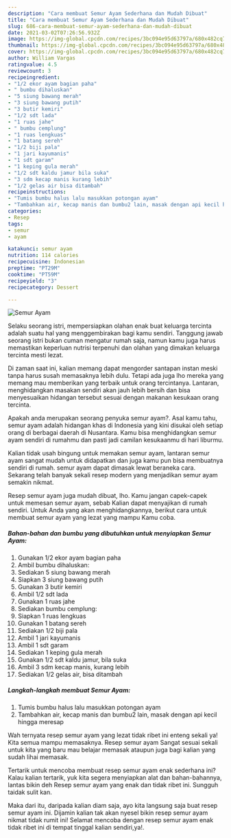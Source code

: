 ```yaml
---
description: "Cara membuat Semur Ayam Sederhana dan Mudah Dibuat"
title: "Cara membuat Semur Ayam Sederhana dan Mudah Dibuat"
slug: 686-cara-membuat-semur-ayam-sederhana-dan-mudah-dibuat
date: 2021-03-02T07:26:56.932Z
image: https://img-global.cpcdn.com/recipes/3bc094e95d63797a/680x482cq70/semur-ayam-foto-resep-utama.jpg
thumbnail: https://img-global.cpcdn.com/recipes/3bc094e95d63797a/680x482cq70/semur-ayam-foto-resep-utama.jpg
cover: https://img-global.cpcdn.com/recipes/3bc094e95d63797a/680x482cq70/semur-ayam-foto-resep-utama.jpg
author: William Vargas
ratingvalue: 4.5
reviewcount: 3
recipeingredient:
- "1/2 ekor ayam bagian paha"
- " bumbu dihaluskan"
- "5 siung bawang merah"
- "3 siung bawang putih"
- "3 butir kemiri"
- "1/2 sdt lada"
- "1 ruas jahe"
- " bumbu cemplung"
- "1 ruas lengkuas"
- "1 batang sereh"
- "1/2 biji pala"
- "1 jari kayumanis"
- "1 sdt garam"
- "1 keping gula merah"
- "1/2 sdt kaldu jamur bila suka"
- "3 sdm kecap manis kurang lebih"
- "1/2 gelas air bisa ditambah"
recipeinstructions:
- "Tumis bumbu halus lalu masukkan potongan ayam"
- "Tambahkan air, kecap manis dan bumbu2 lain, masak dengan api kecil hingga meresap"
categories:
- Resep
tags:
- semur
- ayam

katakunci: semur ayam 
nutrition: 114 calories
recipecuisine: Indonesian
preptime: "PT29M"
cooktime: "PT59M"
recipeyield: "3"
recipecategory: Dessert

---
```



![Semur Ayam](https://img-global.cpcdn.com/recipes/3bc094e95d63797a/680x482cq70/semur-ayam-foto-resep-utama.jpg)

Selaku seorang istri, mempersiapkan olahan enak buat keluarga tercinta adalah suatu hal yang menggembirakan bagi kamu sendiri. Tanggung jawab seorang istri bukan cuman mengatur rumah saja, namun kamu juga harus memastikan keperluan nutrisi terpenuhi dan olahan yang dimakan keluarga tercinta mesti lezat.

Di zaman  saat ini, kalian memang dapat mengorder santapan instan meski tanpa harus susah memasaknya lebih dulu. Tetapi ada juga lho mereka yang memang mau memberikan yang terbaik untuk orang tercintanya. Lantaran, menghidangkan masakan sendiri akan jauh lebih bersih dan bisa menyesuaikan hidangan tersebut sesuai dengan makanan kesukaan orang tercinta. 



Apakah anda merupakan seorang penyuka semur ayam?. Asal kamu tahu, semur ayam adalah hidangan khas di Indonesia yang kini disukai oleh setiap orang di berbagai daerah di Nusantara. Kamu bisa menghidangkan semur ayam sendiri di rumahmu dan pasti jadi camilan kesukaanmu di hari liburmu.

Kalian tidak usah bingung untuk memakan semur ayam, lantaran semur ayam sangat mudah untuk didapatkan dan juga kamu pun bisa membuatnya sendiri di rumah. semur ayam dapat dimasak lewat beraneka cara. Sekarang telah banyak sekali resep modern yang menjadikan semur ayam semakin nikmat.

Resep semur ayam juga mudah dibuat, lho. Kamu jangan capek-capek untuk memesan semur ayam, sebab Kalian dapat menyajikan di rumah sendiri. Untuk Anda yang akan menghidangkannya, berikut cara untuk membuat semur ayam yang lezat yang mampu Kamu coba.

<!--inarticleads1-->

##### Bahan-bahan dan bumbu yang dibutuhkan untuk menyiapkan Semur Ayam:

1. Gunakan 1/2 ekor ayam bagian paha
1. Ambil  bumbu dihaluskan:
1. Sediakan 5 siung bawang merah
1. Siapkan 3 siung bawang putih
1. Gunakan 3 butir kemiri
1. Ambil 1/2 sdt lada
1. Gunakan 1 ruas jahe
1. Sediakan  bumbu cemplung:
1. Siapkan 1 ruas lengkuas
1. Gunakan 1 batang sereh
1. Sediakan 1/2 biji pala
1. Ambil 1 jari kayumanis
1. Ambil 1 sdt garam
1. Sediakan 1 keping gula merah
1. Gunakan 1/2 sdt kaldu jamur, bila suka
1. Ambil 3 sdm kecap manis, kurang lebih
1. Sediakan 1/2 gelas air, bisa ditambah




<!--inarticleads2-->

##### Langkah-langkah membuat Semur Ayam:

1. Tumis bumbu halus lalu masukkan potongan ayam
1. Tambahkan air, kecap manis dan bumbu2 lain, masak dengan api kecil hingga meresap




Wah ternyata resep semur ayam yang lezat tidak ribet ini enteng sekali ya! Kita semua mampu memasaknya. Resep semur ayam Sangat sesuai sekali untuk kita yang baru mau belajar memasak ataupun juga bagi kalian yang sudah lihai memasak.

Tertarik untuk mencoba membuat resep semur ayam enak sederhana ini? Kalau kalian tertarik, yuk kita segera menyiapkan alat dan bahan-bahannya, lantas bikin deh Resep semur ayam yang enak dan tidak ribet ini. Sungguh taidak sulit kan. 

Maka dari itu, daripada kalian diam saja, ayo kita langsung saja buat resep semur ayam ini. Dijamin kalian tak akan nyesel bikin resep semur ayam nikmat tidak rumit ini! Selamat mencoba dengan resep semur ayam enak tidak ribet ini di tempat tinggal kalian sendiri,ya!.

